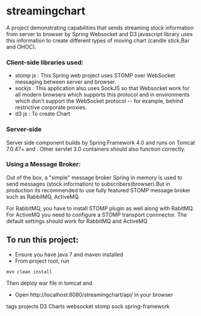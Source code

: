 # streamingchart

A project demonstrating capabilities that sends streaming stock information from server to browser by Spring Websocket and D3 javascript library uses this information to create different types of moving chart (candle stick,Bar and OHOC).

### Client-side libraries used:

* stomp js : This Spring web project uses STOMP over WebSocket messaging between server and browser.
* sockjs : This application also uses SockJS so that Websocket work for all modern browsers which supports this protocol and in environments which don't support the WebSocket protocol -- for example, behind restrictive corporate proxies.
* d3 js : To create Chart

### Server-side 

Server side component builds by Spring Framework 4.0 and runs on Tomcat 7.0.47+ and . Other servlet 3.0 containers should also function correctly.



### Using a Message Broker:

Out of the box, a "simple" message broker Spring in memory is used to send messages (stock information) to subscribers(browser).But in production its recommended to use fully featured STOMP message broker such as RabbitMQ, ActiveMQ.

For RabbitMQ, you have to install STOMP plugin as well along with RabitMQ. For ActiveMQ you need to configure a STOMP transport connnector.
The default settings should work for RabbitMQ and ActiveMQ




To run this project:
-------
* Ensure you have java 7 and maven installed
* From project root, run
```
mvn clean install
```
Then deploy war file in tomcat and 

* Open http://localhost:8080/streamingchart/api/ in your browser

tags	projects
D3
Charts
websocket
stomp
sock
spring-framework



